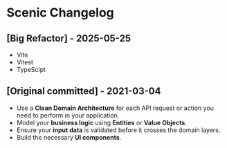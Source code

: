# Scenic Changelog

## [Big Refactor] - 2025-05-25

- Vite
- Vitest
- TypeScipt

## [Original committed] - 2021-03-04

- Use a **Clean Domain Architecture** for each API request or action you need to perform in your application.
- Model your **business logic** using **Entities** or **Value Objects**.
- Ensure your **input data** is validated before it crosses the domain layers.
- Build the necessary **UI components**.
